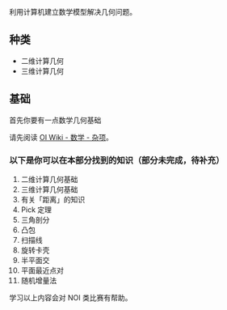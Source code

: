 利用计算机建立数学模型解决几何问题。

## 种类

- 二维计算几何
- 三维计算几何

## 基础

首先你要有一点数学几何基础

请先阅读 [OI Wiki - 数学 - 杂项](../math/misc/)。

### 以下是你可以在本部分找到的知识（部分未完成，待补充）

1. 二维计算几何基础
2. 三维计算几何基础
3. 有关「距离」的知识
4. Pick 定理
5. 三角剖分
6. 凸包
7. 扫描线
8. 旋转卡壳
9. 半平面交
10. 平面最近点对
11. 随机增量法

学习以上内容会对 NOI 类比赛有帮助。
